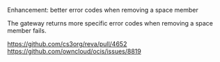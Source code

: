 Enhancement: better error codes when removing a space member

The gateway returns more specific error codes when removing a space member fails.

https://github.com/cs3org/reva/pull/4652
https://github.com/owncloud/ocis/issues/8819
